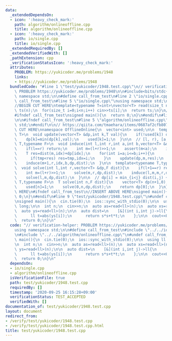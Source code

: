 ```yaml
---
data:
  _extendedDependsOn:
  - icon: ':heavy_check_mark:'
    path: algorithm/onlineoffline.cpp
    title: algorithm/onlineoffline.cpp
  - icon: ':heavy_check_mark:'
    path: io/single.cpp
    title: io/single.cpp
  _extendedRequiredBy: []
  _extendedVerifiedWith: []
  _pathExtension: cpp
  _verificationStatusIcon: ':heavy_check_mark:'
  attributes:
    PROBLEM: https://yukicoder.me/problems/1948
    links:
    - https://yukicoder.me/problems/1948
  bundledCode: "#line 1 \"test/yukicoder/1948.test.cpp\"\n// verification-helper:\
    \ PROBLEM https://yukicoder.me/problems/1948\n\n#include<bits/stdc++.h>\nusing\
    \ namespace std;\n\n#define call_from_test\n#line 2 \"io/single.cpp\"\n\n#ifndef\
    \ call_from_test\n#line 5 \"io/single.cpp\"\nusing namespace std;\n#endif\n\n\
    //BEGIN CUT HERE\ntemplate<typename T=int>\nvector<T> read(size_t n){\n  vector<T>\
    \ ts(n);\n  for(size_t i=0;i<n;i++) cin>>ts[i];\n  return ts;\n}\n//END CUT HERE\n\
    #ifndef call_from_test\nsigned main(){\n  return 0;\n}\n#endif\n#line 2 \"algorithm/onlineoffline.cpp\"\
    \n\n#ifndef call_from_test\n#line 5 \"algorithm/onlineoffline.cpp\"\nusing namespace\
    \ std;\n#endif\n\n// https://qiita.com/tmaehara/items/0687af2cfb807cde7860\n//BEGIN\
    \ CUT HERE\nnamespace OfflineOnline{\n  vector<int> used;\n\n  template<typename\
    \ T>\n  void update(vector<T> &dp,int k,T val){\n    if(!used[k]) dp[k]=val;\n\
    \    dp[k]=min(dp[k],val);\n    used[k]=1;\n  }\n\n  // [l, r), [a, b]\n  template<typename\
    \ T,typename F>\n  void induce(int l,int r,int a,int b,vector<T> &dp,F dist){\n\
    \    if(l==r) return;\n    int m=(l+r)>>1;\n    assert(m<a);\n    int idx=a;\n\
    \    T res=dist(m,idx)+dp[idx];\n    for(int i=a;i<=b;i++){\n      T tmp=dist(m,i)+dp[i];\n\
    \      if(tmp<res) res=tmp,idx=i;\n    }\n    update(dp,m,res);\n    induce(l,m+0,a,idx,dp,dist);\n\
    \    induce(m+1,r,idx,b,dp,dist);\n  }\n\n  template<typename T,typename F>\n\
    \  void solve(int l,int r,vector<T> &dp,F dist){\n    if(l+1==r) return update(dp,l,dist(l,r)+dp[r]);\n\
    \    int m=(l+r)>>1;\n    solve(m,r,dp,dist);\n    induce(l,m,m,r,dp,dist);\n\
    \    solve(l,m,dp,dist);\n  }\n\n  // dp[i] = min_{i<j} dist(i,j) + dp[j]\n  template<typename\
    \ T,typename F>\n  T solve(int n,F dist){\n    vector<T> dp(n+1,0);\n    used.assign(n+1,0);\n\
    \    used[n]=1;\n    solve(0,n,dp,dist);\n    return dp[0];\n  }\n};\n//END CUT\
    \ HERE\n#ifndef call_from_test\n//INSERT ABOVE HERE\nsigned main(){\n  return\
    \ 0;\n}\n#endif\n#line 9 \"test/yukicoder/1948.test.cpp\"\n#undef call_from_test\n\
    \nsigned main(){\n  cin.tie(0);\n  ios::sync_with_stdio(0);\n\n  using ll = long\
    \ long;\n\n  int n;\n  cin>>n;\n  auto as=read<ll>(n);\n  auto xs=read<ll>(n);\n\
    \  auto ys=read<ll>(n);\n\n  auto dist=\n    [&](int i,int j)->ll{\n      ll s=abs(xs[i]-as[j-1]);\n\
    \      ll t=abs(ys[i]);\n      return s*s+t*t;\n    };\n\n  cout<<OfflineOnline::solve<ll>(n,dist)<<endl;\n\
    \  return 0;\n}\n"
  code: "// verification-helper: PROBLEM https://yukicoder.me/problems/1948\n\n#include<bits/stdc++.h>\n\
    using namespace std;\n\n#define call_from_test\n#include \"../../io/single.cpp\"\
    \n#include \"../../algorithm/onlineoffline.cpp\"\n#undef call_from_test\n\nsigned\
    \ main(){\n  cin.tie(0);\n  ios::sync_with_stdio(0);\n\n  using ll = long long;\n\
    \n  int n;\n  cin>>n;\n  auto as=read<ll>(n);\n  auto xs=read<ll>(n);\n  auto\
    \ ys=read<ll>(n);\n\n  auto dist=\n    [&](int i,int j)->ll{\n      ll s=abs(xs[i]-as[j-1]);\n\
    \      ll t=abs(ys[i]);\n      return s*s+t*t;\n    };\n\n  cout<<OfflineOnline::solve<ll>(n,dist)<<endl;\n\
    \  return 0;\n}\n"
  dependsOn:
  - io/single.cpp
  - algorithm/onlineoffline.cpp
  isVerificationFile: true
  path: test/yukicoder/1948.test.cpp
  requiredBy: []
  timestamp: '2020-09-25 16:15:28+09:00'
  verificationStatus: TEST_ACCEPTED
  verifiedWith: []
documentation_of: test/yukicoder/1948.test.cpp
layout: document
redirect_from:
- /verify/test/yukicoder/1948.test.cpp
- /verify/test/yukicoder/1948.test.cpp.html
title: test/yukicoder/1948.test.cpp
---
```

